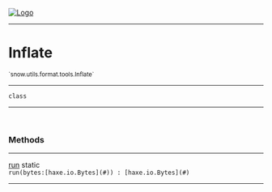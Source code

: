 
[![Logo](../../../../../images/logo.png)](../../../../../api/index.html)

---



<h1>Inflate</h1>
<small>`snow.utils.format.tools.Inflate`</small>



---

`class`

---

&nbsp;
&nbsp;







<h3>Methods</h3> <hr/><span class="method apipage">
            <a name="run"><a class="lift" href="#run">run</a></a> <span class="inline-block static">static</span><div class="clear"></div><code class="signature apipage">run(bytes:[haxe.io.Bytes](#)<span></span>) : [haxe.io.Bytes](#)</code><br/><span class="small_desc_flat"></span>
        </span>
    





---

&nbsp;
&nbsp;
&nbsp;
&nbsp;
